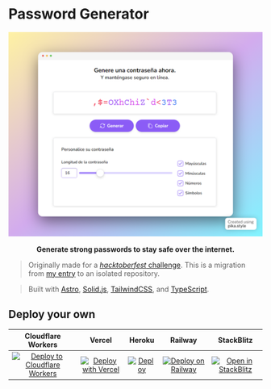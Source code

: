# Password Generator

![preview](preview.png)

<p align="center">
	<strong>Generate strong passwords to stay safe over the internet.</strong>
</p>

> Originally made for a [*hacktoberfest* challenge](https://github.com/midudev/password-generator/). This is a migration from [my entry](https://github.com/midudev/password-generator/pull/298) to an isolated repository.

> Built with [Astro](https://astro.build/), [Solid.js](https://www.solidjs.com/), [TailwindCSS](https://tailwindcss.com/), and [TypeScript](https://www.typescriptlang.org/).


## Deploy your own

|                                                                     Cloudflare Workers                                                                      |                                                                                                 Vercel                                                                                                 |                                                            Heroku                                                            |                                                       Railway                                                       |                                                            StackBlitz                                                            |
| :---------------------------------------------------------------------------------------------------------------------------------------------------------: | :----------------------------------------------------------------------------------------------------------------------------------------------------------------------------------------------------: | :--------------------------------------------------------------------------------------------------------------------------: | :-----------------------------------------------------------------------------------------------------------------: | :------------------------------------------------------------------------------------------------------------------------------: |
| [![Deploy to Cloudflare Workers](https://deploy.workers.cloudflare.com/button)](https://deploy.workers.cloudflare.com/?url=https://github.com/marsidev/pwd) | [![Deploy with Vercel](https://vercel.com/button)](https://vercel.com/new/clone?repository-url=https%3A%2F%2Fgithub.com%2Fmarsidev%2Fpwd&project-name=password-generator&repo-name=password-generator) | [![Deploy](https://www.herokucdn.com/deploy/button.svg)](https://heroku.com/deploy?template=https://github.com/marsidev/pwd) | [![Deploy on Railway](https://railway.app/button.svg)](https://railway.app/new/template/TFrNLN?referralCode=Z00L7B) | [![Open in StackBlitz](https://developer.stackblitz.com/img/open_in_stackblitz.svg)](https://stackblitz.com/github/marsidev/pwd) |

